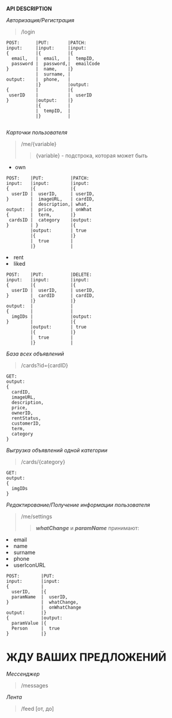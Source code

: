**API DESCRIPTION**

*Авторизация/Регистрация*

>/login
```
POST:      |PUT:       |PATCH:     
input:     |input:     |input:
{          |{          |{
  email,   |  email,   |  tempID,
  password |  password,|  emailCode
}          |  name,    |}
           |  surname, |
output:    |  phone,   |
           |}          |output:
{          |           |{
 userID    |           |  userID
}          |output:    |}
           |{          |
           |  tempID,  |
           |}          |
           
```



*Карточки пользователя*

>/me/{variable}
>>{variable} - подстрока, которая может быть
- own
```
POST:    |PUT:          |PATCH:
input:   |input:        |input:
{        |{             |{
  userID |  userID,     | userID,
}        |  imageURL,   | cardID,
         |  description,| what,
output:  |  price,      | onWhat
{        |  term,       |}
 cardsID |  category    |output:
}        | }            |{
         |output:       | true
         |{             |}
         |  true        |
         |}             |
```
<uw>
<li>rent</li>
<li>liked</li>
</uw>

```
POST:    |PUT:          |DELETE:
input:   |input:        |input:
{        |{             |{
  userID |  userID,     | userID,
}        |  cardID      | cardID,
         |}             |} 
output:  |              | 
{        |              |
  imgIDs |              |output:
}        |              |{
         |output:       | true
         |{             |}
         |  true        |
         |}             |
```
*База всех объявлений*
>/cards?id={cardID}
```
GET:
output:
{
  cardID,
  imageURL,
  description,
  price,
  ownerID,
  rentStatus,
  customerID,
  term,
  category
}
```

*Выгрузка объявлений одной категории*
>/cards/{category}
```
GET:
output:
{
  imgIDs
}
```


*Редактирование/Получение информации пользователя*
>/me/settings
>> ***whatChange*** и ***paramName*** принимают:
<uw>
  <li>email</li>
  <li>name</li>
  <li>surname</li>
  <li>phone</li>
  <li>userIconURL</li>
</uw>



```
POST:        |PUT:
input:       |input:
{            |
  userID,    |{
  paramName  |  userID,
}            |  whatChange,
             |  onWhatChange
output:      |}
{            |output:
  paramValue |{
  Person     |  true
}            |}             
```
# ЖДУ ВАШИХ ПРЕДЛОЖЕНИЙ
*Мессенджер*

>/messages


*Лента*

>/feed
\[от, до\]
